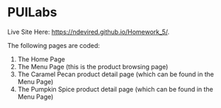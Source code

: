 # PUILabs

Live Site Here: https://ndevired.github.io/Homework_5/.

The following pages are coded:
1. The Home Page
2. The Menu Page (this is the product browsing page)
3. The Caramel Pecan product detail page (which can be found in the Menu Page)
4. The Pumpkin Spice product detail page (which can be found in the Menu Page)

